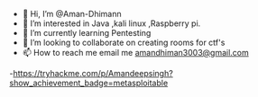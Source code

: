 - 👋 Hi, I’m @Aman-Dhimann
- 👀 I’m interested in Java ,kali linux ,Raspberry pi.
- 🌱 I’m currently learning Pentesting
- 💞️ I’m looking to collaborate on creating rooms for ctf's 
- 📫 How to reach me  email me amandhiman3003@gmail.com


-https://tryhackme.com/p/Amandeepsingh?show_achievement_badge=metasploitable
<!---
Aman-Dhimann/Aman-Dhimann is a ✨ special ✨ repository because its `README.md` (this file) appears on your GitHub profile.
You can click the Preview link to take a look at your changes.
--->
